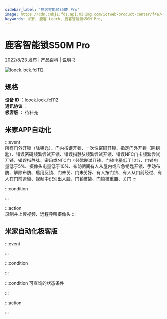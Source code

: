 ```yaml
---
sidebar_label: '鹿客智能锁S50M Pro'
image: https://cdn.cnbj1.fds.api.mi-img.com/iotweb-product-center/f4a7406b9b6269b4e582cbf18a426ee3_1652255460695.png?GalaxyAccessKeyId=AKVGLQWBOVIRQ3XLEW&Expires=9223372036854775807&Signature=TqfYL8a1fcMbyzyQmizjj0EgPGQ=
keywords: 米家, 鹿客 Loock, 鹿客智能锁S50M Pro, 
---
```

# 鹿客智能锁S50M Pro

2022/8/23 发布 | [产品百科](https://home.mi.com/webapp/content/baike/product/index.html?model=loock.lock.fcl112/) | [说明书](https://home.mi.com/views/introduction.html?model=loock.lock.fcl112&region=cn)

![loock.lock.fcl112](https://cdn.cnbj1.fds.api.mi-img.com/iotweb-product-center/f4a7406b9b6269b4e582cbf18a426ee3_1652255460695.png?GalaxyAccessKeyId=AKVGLQWBOVIRQ3XLEW&Expires=9223372036854775807&Signature=TqfYL8a1fcMbyzyQmizjj0EgPGQ=)

## 规格  
> 
**设备 ID** ：loock.lock.fcl112  
**通讯协议** ：  
**极客版**  ： 待补充 


## 米家APP自动化  

:::event  
所有门外开锁（除钥匙）、门内按键开锁、一次性密码开锁、指定门外开锁（除钥匙）、错误密码频繁尝试开锁、错误指静脉频繁尝试开锁、错误NFC门卡频繁尝试开锁、错误指静脉、密码或NFC门卡频繁尝试开锁、门锁电量低于10%、门锁电量低于5%、摄像头电量低于10%、布防期间有人从屋内或应急钥匙开锁、手动布防、解除布防、启用反锁、门未关、门未关好、有人按门铃、有人从门前经过、有人在门前逗留、视频中识别出人脸、门锁被撬、门锁被重置、关门
:::

:::condition  

:::

:::action   
录制并上传视频、远程呼叫摄像头
:::

## 米家自动化极客版  

:::event  

:::

:::condition  

:::

:::condition 可查询的状态条件  

:::

:::action  

:::

        
